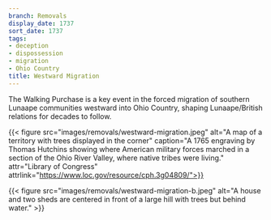 ```yaml
---
branch: Removals
display_date: 1737
sort_date: 1737
tags:
- deception
- dispossession
- migration
- Ohio Country
title: Westward Migration
---
```


The Walking Purchase is a key event in the forced migration of southern Lunaape communities westward into Ohio Country, shaping Lunaape/British relations for decades to follow.

{{< figure src="images/removals/westward-migration.jpeg" alt="A map of a territory with trees displayed in the corner" caption="A 1765 engraving by Thomas Hutchins showing where American military forces marched in a section of the Ohio River Valley, where native tribes were living." attr="Library of Congress" attrlink="https://www.loc.gov/resource/cph.3g04809/">}}

{{< figure src="images/removals/westward-migration-b.jpeg" alt="A house and two sheds are centered in front of a large hill with trees but behind water." >}}

